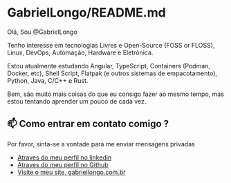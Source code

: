 # GabrielLongo/README.md


Olá, Sou @GabrielLongo

Tenho interesse em tecnologias Livres e Open-Source (FOSS or FLOSS), Linux, DevOps, Automação, Hardware e Eletrônica.

Estou atualmente estudando Angular, TypeScript, Containers (Podman, Docker, etc), Shell Script, Flatpak (e outros sistemas de empacotamento), Python, Java, C/C++ e Rust. 

Bem, são muito mais coisas do que eu consigo fazer ao mesmo tempo, mas estou tentando aprender um pouco de cada vez.

## 📫 Como entrar em contato comigo ? 

Por favor, sinta-se a vontade para me enviar mensagens privadas

- [Atraves do meu perfil no linkedin](https://www.linkedin.com/in/gabriel-longo-8b68041a7/)
- [Atraves do meu perfil no Github](https://github.com/GabrielLongo)
- [Visite o meu site, gabriellongo.com.br](https://gabriellongo.com.br)


<!---
GabrielLongo/GabrielLongo is a ✨ special ✨ repository because its `README.md` (this file) appears on your GitHub profile.
You can click the Preview link to take a look at your changes.
--->
